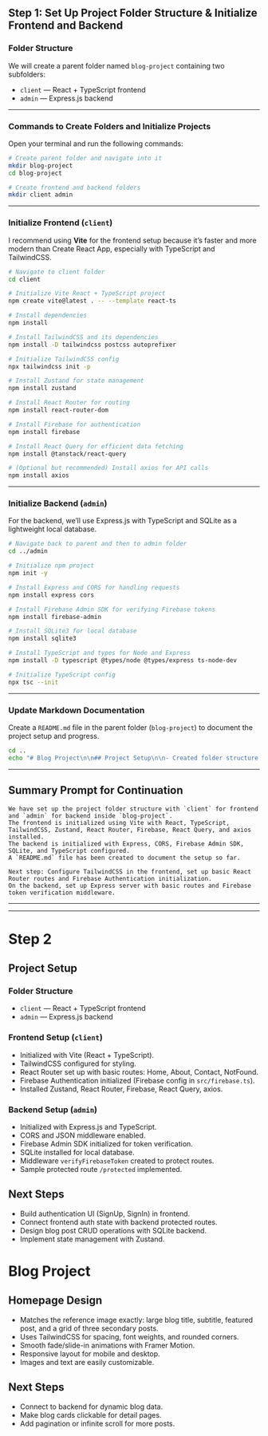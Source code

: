 ## Step 1: Set Up Project Folder Structure & Initialize Frontend and Backend

### Folder Structure

We will create a parent folder named `blog-project` containing two subfolders:

- `client` — React + TypeScript frontend
- `admin` — Express.js backend

---

### Commands to Create Folders and Initialize Projects

Open your terminal and run the following commands:

```bash
# Create parent folder and navigate into it
mkdir blog-project
cd blog-project

# Create frontend and backend folders
mkdir client admin
```

---

### Initialize Frontend (`client`)

I recommend using **Vite** for the frontend setup because it’s faster and more modern than Create React App, especially with TypeScript and TailwindCSS.

```bash
# Navigate to client folder
cd client

# Initialize Vite React + TypeScript project
npm create vite@latest . -- --template react-ts

# Install dependencies
npm install

# Install TailwindCSS and its dependencies
npm install -D tailwindcss postcss autoprefixer

# Initialize TailwindCSS config
npx tailwindcss init -p

# Install Zustand for state management
npm install zustand

# Install React Router for routing
npm install react-router-dom

# Install Firebase for authentication
npm install firebase

# Install React Query for efficient data fetching
npm install @tanstack/react-query

# (Optional but recommended) Install axios for API calls
npm install axios
```

---

### Initialize Backend (`admin`)

For the backend, we’ll use Express.js with TypeScript and SQLite as a lightweight local database.

```bash
# Navigate back to parent and then to admin folder
cd ../admin

# Initialize npm project
npm init -y

# Install Express and CORS for handling requests
npm install express cors

# Install Firebase Admin SDK for verifying Firebase tokens
npm install firebase-admin

# Install SQLite3 for local database
npm install sqlite3

# Install TypeScript and types for Node and Express
npm install -D typescript @types/node @types/express ts-node-dev

# Initialize TypeScript config
npx tsc --init
```

---

### Update Markdown Documentation

Create a `README.md` file in the parent folder (`blog-project`) to document the project setup and progress.

```bash
cd ..
echo "# Blog Project\n\n## Project Setup\n\n- Created folder structure with `client` and `admin`.\n- Initialized frontend with Vite (React + TypeScript + TailwindCSS).\n- Installed Zustand, React Router, Firebase, React Query, and axios in frontend.\n- Initialized backend with Express, SQLite, Firebase Admin SDK, and TypeScript.\n" > README.md
```

---

## Summary Prompt for Continuation

```
We have set up the project folder structure with `client` for frontend and `admin` for backend inside `blog-project`.
The frontend is initialized using Vite with React, TypeScript, TailwindCSS, Zustand, React Router, Firebase, React Query, and axios installed.
The backend is initialized with Express, CORS, Firebase Admin SDK, SQLite, and TypeScript configured.
A `README.md` file has been created to document the setup so far.

Next step: Configure TailwindCSS in the frontend, set up basic React Router routes and Firebase Authentication initialization.
On the backend, set up Express server with basic routes and Firebase token verification middleware.
```

---

---

# Step 2

## Project Setup

### Folder Structure

- `client` — React + TypeScript frontend
- `admin` — Express.js backend

### Frontend Setup (`client`)

- Initialized with Vite (React + TypeScript).
- TailwindCSS configured for styling.
- React Router set up with basic routes: Home, About, Contact, NotFound.
- Firebase Authentication initialized (Firebase config in `src/firebase.ts`).
- Installed Zustand, React Router, Firebase, React Query, axios.

### Backend Setup (`admin`)

- Initialized with Express.js and TypeScript.
- CORS and JSON middleware enabled.
- Firebase Admin SDK initialized for token verification.
- SQLite installed for local database.
- Middleware `verifyFirebaseToken` created to protect routes.
- Sample protected route `/protected` implemented.

## Next Steps

- Build authentication UI (SignUp, SignIn) in frontend.
- Connect frontend auth state with backend protected routes.
- Design blog post CRUD operations with SQLite backend.
- Implement state management with Zustand.


# Blog Project

## Homepage Design

- Matches the reference image exactly: large blog title, subtitle, featured post, and a grid of three secondary posts.
- Uses TailwindCSS for spacing, font weights, and rounded corners.
- Smooth fade/slide-in animations with Framer Motion.
- Responsive layout for mobile and desktop.
- Images and text are easily customizable.

## Next Steps

- Connect to backend for dynamic blog data.
- Make blog cards clickable for detail pages.
- Add pagination or infinite scroll for more posts.

